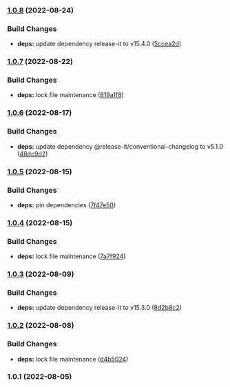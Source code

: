 

### [1.0.8](https://github.com/alvarlagerlof/react-scroll-edge/compare/1.0.7...1.0.8) (2022-08-24)


### Build Changes

* **deps:** update dependency release-it to v15.4.0 ([5ccea2d](https://github.com/alvarlagerlof/react-scroll-edge/commit/5ccea2d57186cad21cbeb210799c4baab51862aa))

### [1.0.7](https://github.com/alvarlagerlof/react-scroll-edge/compare/1.0.6...1.0.7) (2022-08-22)


### Build Changes

* **deps:** lock file maintenance ([819a1f8](https://github.com/alvarlagerlof/react-scroll-edge/commit/819a1f8a6466096c211b267e243485d0499833df))

### [1.0.6](https://github.com/alvarlagerlof/react-scroll-edge/compare/1.0.5...1.0.6) (2022-08-17)


### Build Changes

* **deps:** update dependency @release-it/conventional-changelog to v5.1.0 ([48dc9d2](https://github.com/alvarlagerlof/react-scroll-edge/commit/48dc9d23c7d13cf770af739f36feee955e19ccbf))

### [1.0.5](https://github.com/alvarlagerlof/react-scroll-edge/compare/1.0.4...1.0.5) (2022-08-15)


### Build Changes

* **deps:** pin dependencies ([7f47e50](https://github.com/alvarlagerlof/react-scroll-edge/commit/7f47e50b725e6de33d7cfc3488b61074b4f328b6))

### [1.0.4](https://github.com/alvarlagerlof/react-scroll-edge/compare/1.0.3...1.0.4) (2022-08-15)


### Build Changes

* **deps:** lock file maintenance ([7a7f924](https://github.com/alvarlagerlof/react-scroll-edge/commit/7a7f9241e38cd327a2a743a1bf8b422ef4e272c6))

### [1.0.3](https://github.com/alvarlagerlof/react-scroll-edge/compare/1.0.2...1.0.3) (2022-08-09)


### Build Changes

* **deps:** update dependency release-it to v15.3.0 ([8d2b8c2](https://github.com/alvarlagerlof/react-scroll-edge/commit/8d2b8c2d46f41ffbef7592b7179d8c8ed63db3a9))

### [1.0.2](https://github.com/alvarlagerlof/react-scroll-edge/compare/1.0.1...1.0.2) (2022-08-08)


### Build Changes

* **deps:** lock file maintenance ([d4b5024](https://github.com/alvarlagerlof/react-scroll-edge/commit/d4b50245c7a94a6a92a06bb05fd29e910376d39b))

### 1.0.1 (2022-08-05)